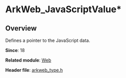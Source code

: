 # ArkWeb_JavaScriptValue*

## Overview

Defines a pointer to the JavaScript data.

**Since**: 18

**Related module**: [Web](capi-web.md)

**Header file**: [arkweb_type.h](capi-arkweb-type-h.md)
